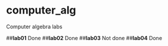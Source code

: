 # computer_alg
Computer algebra labs

##**lab01**
Done
##**lab02**
Done
##**lab03**
Not done
##**lab04**
Done
